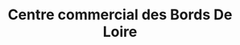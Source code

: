---
title: "Centre commercial des Bords De Loire"
url: /nevers/centre-commercial-des-bords-de-loire/
shop: centre commercial
---